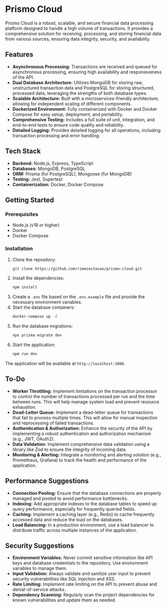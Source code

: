 # Prismo Cloud

Prismo Cloud is a robust, scalable, and secure financial data processing platform designed to handle a high volume of transactions. It provides a comprehensive solution for receiving, processing, and storing financial data from various sources, ensuring data integrity, security, and availability.

## Features

- **Asynchronous Processing:** Transactions are received and queued for asynchronous processing, ensuring high availability and responsiveness of the API.
- **Dual Database Architecture:** Utilizes MongoDB for storing raw, unstructured transaction data and PostgreSQL for storing structured, processed data, leveraging the strengths of both database types.
- **Scalable Architecture:** Built with a microservices-friendly architecture, allowing for independent scaling of different components.
- **Dockerized Environment:** Fully containerized with Docker and Docker Compose for easy setup, deployment, and portability.
- **Comprehensive Testing:** Includes a full suite of unit, integration, and end-to-end tests to ensure code quality and reliability.
- **Detailed Logging:** Provides detailed logging for all operations, including transaction processing and error handling.

## Tech Stack

- **Backend:** Node.js, Express, TypeScript
- **Databases:** MongoDB, PostgreSQL
- **ORM:** Prisma (for PostgreSQL), Mongoose (for MongoDB)
- **Testing:** Jest, Supertest
- **Containerization:** Docker, Docker Compose

## Getting Started

### Prerequisites

- Node.js (v18 or higher)
- Docker
- Docker Compose

### Installation

1.  Clone the repository:
    ```bash
    git clone https://github.com/rimesestevao/prismo-cloud.git
    ```
2.  Install the dependencies:
    ```bash
    npm install
    ```
3.  Create a `.env` file based on the `.env.example` file and provide the necessary environment variables.
4.  Start the database containers:
    ```bash
    docker-compose up -d
    ```
5.  Run the database migrations:
    ```bash
    npx prisma migrate dev
    ```
6.  Start the application:
    ```bash
    npm run dev
    ```

The application will be available at `http://localhost:3000`.

## To-Do

- **Worker Throttling:** Implement limitations on the transaction processor to control the number of transactions processed per run and the time between runs. This will help manage system load and prevent resource exhaustion.
- **Dead-Letter Queue:** Implement a dead-letter queue for transactions that fail to process multiple times. This will allow for manual inspection and reprocessing of failed transactions.
- **Authentication & Authorization:** Enhance the security of the API by implementing a robust authentication and authorization mechanism (e.g., JWT, OAuth2).
- **Data Validation:** Implement comprehensive data validation using a library like Zod to ensure the integrity of incoming data.
- **Monitoring & Alerting:** Integrate a monitoring and alerting solution (e.g., Prometheus, Grafana) to track the health and performance of the application.

## Performance Suggestions

- **Connection Pooling:** Ensure that the database connections are properly managed and pooled to avoid performance bottlenecks.
- **Indexing:** Add appropriate indexes to the database tables to speed up query performance, especially for frequently queried fields.
- **Caching:** Implement a caching layer (e.g., Redis) to cache frequently accessed data and reduce the load on the databases.
- **Load Balancing:** In a production environment, use a load balancer to distribute traffic across multiple instances of the application.

## Security Suggestions

- **Environment Variables:** Never commit sensitive information like API keys and database credentials to the repository. Use environment variables to manage them.
- **Input Validation:** Always validate and sanitize user input to prevent security vulnerabilities like SQL injection and XSS.
- **Rate Limiting:** Implement rate limiting on the API to prevent abuse and denial-of-service attacks.
- **Dependency Scanning:** Regularly scan the project dependencies for known vulnerabilities and update them as needed.

